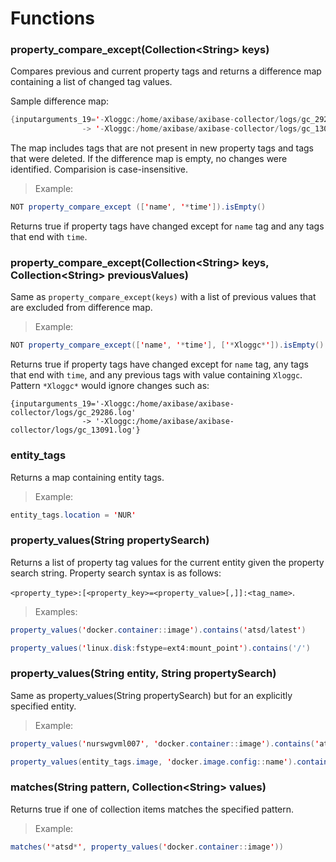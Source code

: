 # Functions

### property_compare_except(Collection\<String> keys)

Compares previous and current property tags and returns a difference map containing a list of changed tag values. 

Sample difference map:

```java
{inputarguments_19='-Xloggc:/home/axibase/axibase-collector/logs/gc_29286.log' 
                -> '-Xloggc:/home/axibase/axibase-collector/logs/gc_13091.log'}
```

The map includes tags that are not present in new property tags and tags that were deleted.
If the difference map is empty, no changes were identified.
Comparision is case-insensitive.

> Example:

```java
NOT property_compare_except (['name', '*time']).isEmpty()
```

Returns true if property tags have changed except for `name` tag and any tags that end with `time`.

### property_compare_except(Collection\<String> keys, Collection\<String> previousValues)

Same as `property_compare_except(keys)` with a list of previous values that are excluded from difference map.

> Example:

```java
NOT property_compare_except(['name', '*time'], ['*Xloggc*']).isEmpty()
```

Returns true if property tags have changed except for `name` tag, any tags that end with `time`, and any previous tags with value containing `Xloggc`. Pattern `*Xloggc*` would ignore changes such as:

```
{inputarguments_19='-Xloggc:/home/axibase/axibase-collector/logs/gc_29286.log' 
                -> '-Xloggc:/home/axibase/axibase-collector/logs/gc_13091.log'}
```

### entity_tags

Returns a map containing entity tags.

> Example:

```java
entity_tags.location = 'NUR'
```

### property_values(String propertySearch) 

Returns a list of property tag values for the current entity given the property search string.
Property search syntax is as follows:

`<property_type>:[<property_key>=<property_value>[,]]:<tag_name>`.

> Examples:

```java
property_values('docker.container::image').contains('atsd/latest')
```

```java
property_values('linux.disk:fstype=ext4:mount_point').contains('/')
```

### property_values(String entity, String propertySearch) 

Same as property_values(String propertySearch) but for an explicitly specified entity.

> Example:

```java
property_values('nurswgvml007', 'docker.container::image').contains('atsd/latest')
```

```java
property_values(entity_tags.image, 'docker.image.config::name').contains('atsd/latest')
```

### matches(String pattern, Collection\<String> values)

Returns true if one of collection items matches the specified pattern.

> Example:

```java
matches('*atsd*', property_values('docker.container::image'))
```









